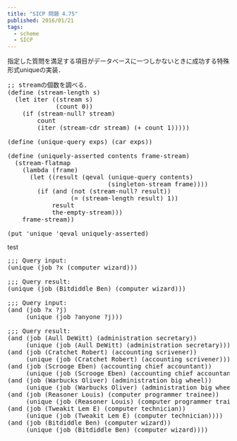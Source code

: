 ```yaml
---
title: "SICP 問題 4.75"
published: 2016/01/21
tags:
  - scheme
  - SICP
---
```


<p>指定した質問を満足する項目がデータベースに一つしかないときに成功する特殊形式uniqueの実装．</p>

<pre class="code lang-scheme" data-lang="scheme" data-unlink><span class="synComment">;; streamの個数を調べる．</span>
<span class="synSpecial">(</span><span class="synStatement">define</span> <span class="synSpecial">(</span>stream-length s<span class="synSpecial">)</span>
  <span class="synSpecial">(</span><span class="synStatement">let</span> iter <span class="synSpecial">((</span>stream s<span class="synSpecial">)</span>
             <span class="synSpecial">(</span>count <span class="synConstant">0</span><span class="synSpecial">))</span>
    <span class="synSpecial">(</span><span class="synStatement">if</span> <span class="synSpecial">(</span>stream-null? stream<span class="synSpecial">)</span>
        count
        <span class="synSpecial">(</span>iter <span class="synSpecial">(</span>stream-cdr stream<span class="synSpecial">)</span> <span class="synSpecial">(</span><span class="synIdentifier">+</span> count <span class="synConstant">1</span><span class="synSpecial">)))))</span>

<span class="synSpecial">(</span><span class="synStatement">define</span> <span class="synSpecial">(</span>unique-query exps<span class="synSpecial">)</span> <span class="synSpecial">(</span><span class="synIdentifier">car</span> exps<span class="synSpecial">))</span>

<span class="synSpecial">(</span><span class="synStatement">define</span> <span class="synSpecial">(</span>uniquely-asserted contents frame-stream<span class="synSpecial">)</span>
  <span class="synSpecial">(</span>stream-flatmap
    <span class="synSpecial">(</span><span class="synStatement">lambda</span> <span class="synSpecial">(</span>frame<span class="synSpecial">)</span>
      <span class="synSpecial">(</span><span class="synStatement">let</span> <span class="synSpecial">((</span>result <span class="synSpecial">(</span>qeval <span class="synSpecial">(</span>unique-query contents<span class="synSpecial">)</span>
                           <span class="synSpecial">(</span>singleton-stream frame<span class="synSpecial">))))</span>
        <span class="synSpecial">(</span><span class="synStatement">if</span> <span class="synSpecial">(</span><span class="synStatement">and</span> <span class="synSpecial">(</span><span class="synIdentifier">not</span> <span class="synSpecial">(</span>stream-null? result<span class="synSpecial">))</span>
                 <span class="synSpecial">(</span><span class="synIdentifier">=</span> <span class="synSpecial">(</span>stream-length result<span class="synSpecial">)</span> <span class="synConstant">1</span><span class="synSpecial">))</span>
            result
            the-empty-stream<span class="synSpecial">)))</span>
    frame-stream<span class="synSpecial">))</span>

<span class="synSpecial">(</span>put <span class="synSpecial">'</span>unique <span class="synSpecial">'</span>qeval uniquely-asserted<span class="synSpecial">)</span>
</pre>


<p>test</p>

<pre class="code lang-scheme" data-lang="scheme" data-unlink><span class="synComment">;;; Query input:</span>
<span class="synSpecial">(</span>unique <span class="synSpecial">(</span>job ?x <span class="synSpecial">(</span>computer wizard<span class="synSpecial">)))</span>

<span class="synComment">;;; Query result:</span>
<span class="synSpecial">(</span>unique <span class="synSpecial">(</span>job <span class="synSpecial">(</span>Bitdiddle Ben<span class="synSpecial">)</span> <span class="synSpecial">(</span>computer wizard<span class="synSpecial">)))</span>

<span class="synComment">;;; Query input:</span>
<span class="synSpecial">(</span><span class="synStatement">and</span> <span class="synSpecial">(</span>job ?x ?j<span class="synSpecial">)</span>
     <span class="synSpecial">(</span>unique <span class="synSpecial">(</span>job ?anyone ?j<span class="synSpecial">)))</span>

<span class="synComment">;;; Query result:</span>
<span class="synSpecial">(</span><span class="synStatement">and</span> <span class="synSpecial">(</span>job <span class="synSpecial">(</span>Aull DeWitt<span class="synSpecial">)</span> <span class="synSpecial">(</span>administration secretary<span class="synSpecial">))</span>
     <span class="synSpecial">(</span>unique <span class="synSpecial">(</span>job <span class="synSpecial">(</span>Aull DeWitt<span class="synSpecial">)</span> <span class="synSpecial">(</span>administration secretary<span class="synSpecial">))))</span>
<span class="synSpecial">(</span><span class="synStatement">and</span> <span class="synSpecial">(</span>job <span class="synSpecial">(</span>Cratchet Robert<span class="synSpecial">)</span> <span class="synSpecial">(</span>accounting scrivener<span class="synSpecial">))</span>
     <span class="synSpecial">(</span>unique <span class="synSpecial">(</span>job <span class="synSpecial">(</span>Cratchet Robert<span class="synSpecial">)</span> <span class="synSpecial">(</span>accounting scrivener<span class="synSpecial">))))</span>
<span class="synSpecial">(</span><span class="synStatement">and</span> <span class="synSpecial">(</span>job <span class="synSpecial">(</span>Scrooge Eben<span class="synSpecial">)</span> <span class="synSpecial">(</span>accounting chief accountant<span class="synSpecial">))</span>
     <span class="synSpecial">(</span>unique <span class="synSpecial">(</span>job <span class="synSpecial">(</span>Scrooge Eben<span class="synSpecial">)</span> <span class="synSpecial">(</span>accounting chief accountant<span class="synSpecial">))))</span>
<span class="synSpecial">(</span><span class="synStatement">and</span> <span class="synSpecial">(</span>job <span class="synSpecial">(</span>Warbucks Oliver<span class="synSpecial">)</span> <span class="synSpecial">(</span>administration big wheel<span class="synSpecial">))</span>
     <span class="synSpecial">(</span>unique <span class="synSpecial">(</span>job <span class="synSpecial">(</span>Warbucks Oliver<span class="synSpecial">)</span> <span class="synSpecial">(</span>administration big wheel<span class="synSpecial">))))</span>
<span class="synSpecial">(</span><span class="synStatement">and</span> <span class="synSpecial">(</span>job <span class="synSpecial">(</span>Reasoner Louis<span class="synSpecial">)</span> <span class="synSpecial">(</span>computer programmer trainee<span class="synSpecial">))</span>
     <span class="synSpecial">(</span>unique <span class="synSpecial">(</span>job <span class="synSpecial">(</span>Reasoner Louis<span class="synSpecial">)</span> <span class="synSpecial">(</span>computer programmer trainee<span class="synSpecial">))))</span>
<span class="synSpecial">(</span><span class="synStatement">and</span> <span class="synSpecial">(</span>job <span class="synSpecial">(</span>Tweakit Lem E<span class="synSpecial">)</span> <span class="synSpecial">(</span>computer technician<span class="synSpecial">))</span>
     <span class="synSpecial">(</span>unique <span class="synSpecial">(</span>job <span class="synSpecial">(</span>Tweakit Lem E<span class="synSpecial">)</span> <span class="synSpecial">(</span>computer technician<span class="synSpecial">))))</span>
<span class="synSpecial">(</span><span class="synStatement">and</span> <span class="synSpecial">(</span>job <span class="synSpecial">(</span>Bitdiddle Ben<span class="synSpecial">)</span> <span class="synSpecial">(</span>computer wizard<span class="synSpecial">))</span>
     <span class="synSpecial">(</span>unique <span class="synSpecial">(</span>job <span class="synSpecial">(</span>Bitdiddle Ben<span class="synSpecial">)</span> <span class="synSpecial">(</span>computer wizard<span class="synSpecial">))))</span>
</pre>


